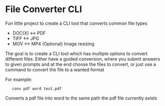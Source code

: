 # File Converter CLI

Fun little project to create a CLI tool that converts common file types

- DOC(X) <-> PDF
- TIFF <-> JPG
- MOV <->  MP4
(Optional) Image resizing

The goal is to create a CLI tool which has multiple options to convert different files.
Either have a guided conversion, where you submit answers to given prompts and at the end choose the files to convert, or
just use a command to convert the file to a wanted format

For example: 
```
   conv pdf word test.pdf  
```
Converts a pdf file into word to the same path the pdf file currently exists

